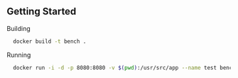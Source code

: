 
## Getting Started

Building
```sh
  docker build -t bench .
```

Running
```sh
  docker run -i -d -p 8080:8080 -v $(pwd):/usr/src/app --name test bench
```
